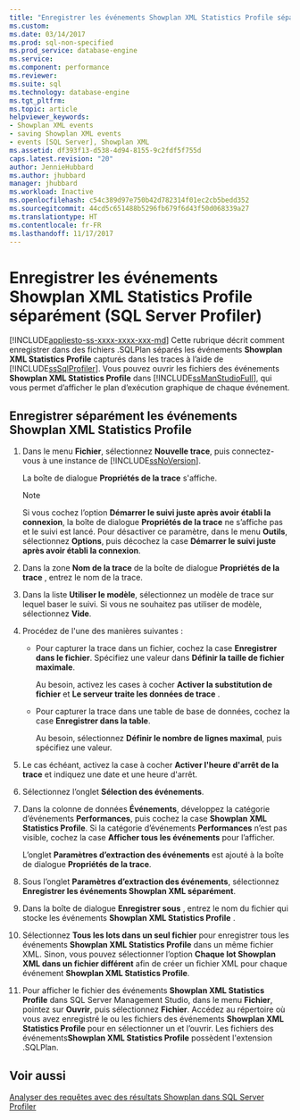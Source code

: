 ```yaml
---
title: "Enregistrer les événements Showplan XML Statistics Profile séparément (SQL Server Profiler) | Microsoft Docs"
ms.custom: 
ms.date: 03/14/2017
ms.prod: sql-non-specified
ms.prod_service: database-engine
ms.service: 
ms.component: performance
ms.reviewer: 
ms.suite: sql
ms.technology: database-engine
ms.tgt_pltfrm: 
ms.topic: article
helpviewer_keywords:
- Showplan XML events
- saving Showplan XML events
- events [SQL Server], Showplan XML
ms.assetid: df393f13-d538-4d94-8155-9c2fdf5f755d
caps.latest.revision: "20"
author: JennieHubbard
ms.author: jhubbard
manager: jhubbard
ms.workload: Inactive
ms.openlocfilehash: c54c389d97e750b42d782314f01ec2cb5bedd352
ms.sourcegitcommit: 44cd5c651488b5296fb679f6d43f50d068339a27
ms.translationtype: HT
ms.contentlocale: fr-FR
ms.lasthandoff: 11/17/2017
---
```

# <a name="save-showplan-xml-statistics-profile-events-separately-sql-server-profiler"></a>Enregistrer les événements Showplan XML Statistics Profile séparément (SQL Server Profiler)
[!INCLUDE[appliesto-ss-xxxx-xxxx-xxx-md](../../includes/appliesto-ss-xxxx-xxxx-xxx-md.md)] Cette rubrique décrit comment enregistrer dans des fichiers .SQLPlan séparés les événements **Showplan XML Statistics Profile** capturés dans les traces à l’aide de [!INCLUDE[ssSqlProfiler](../../includes/sssqlprofiler-md.md)]. Vous pouvez ouvrir les fichiers des événements **Showplan XML Statistics Profile** dans [!INCLUDE[ssManStudioFull](../../includes/ssmanstudiofull-md.md)], qui vous permet d’afficher le plan d’exécution graphique de chaque événement.  
  
## <a name="save-showplan-xml-statistics-profile-events-separately"></a>Enregistrer séparément les événements Showplan XML Statistics Profile  
  
1. Dans le menu **Fichier**, sélectionnez **Nouvelle trace**, puis connectez-vous à une instance de [!INCLUDE[ssNoVersion](../../includes/ssnoversion-md.md)].  
  
     La boîte de dialogue **Propriétés de la trace** s'affiche.  
  
    > [!NOTE]  
    >  Si vous cochez l’option **Démarrer le suivi juste après avoir établi la connexion**, la boîte de dialogue **Propriétés de la trace** ne s’affiche pas et le suivi est lancé. Pour désactiver ce paramètre, dans le menu **Outils**, sélectionnez **Options**, puis décochez la case **Démarrer le suivi juste après avoir établi la connexion**.  
  
2. Dans la zone **Nom de la trace** de la boîte de dialogue **Propriétés de la trace** , entrez le nom de la trace.  
  
3. Dans la liste **Utiliser le modèle**, sélectionnez un modèle de trace sur lequel baser le suivi. Si vous ne souhaitez pas utiliser de modèle, sélectionnez **Vide**.  
  
4. Procédez de l'une des manières suivantes :  
  
    -   Pour capturer la trace dans un fichier, cochez la case **Enregistrer dans le fichier**. Spécifiez une valeur dans **Définir la taille de fichier maximale**.  
  
         Au besoin, activez les cases à cocher **Activer la substitution de fichier** et **Le serveur traite les données de trace** . 
  
    -   Pour capturer la trace dans une table de base de données, cochez la case **Enregistrer dans la table**.  
  
         Au besoin, sélectionnez **Définir le nombre de lignes maximal**, puis spécifiez une valeur.  
  
5. Le cas échéant, activez la case à cocher **Activer l'heure d'arrêt de la trace** et indiquez une date et une heure d'arrêt. 
  
6. Sélectionnez l’onglet **Sélection des événements**.  
  
7. Dans la colonne de données **Événements**, développez la catégorie d’événements **Performances**, puis cochez la case **Showplan XML Statistics Profile**. Si la catégorie d’événements **Performances** n’est pas visible, cochez la case **Afficher tous les événements** pour l’afficher.  
  
     L’onglet **Paramètres d’extraction des événements** est ajouté à la boîte de dialogue **Propriétés de la trace**.  
  
8. Sous l’onglet **Paramètres d’extraction des événements**, sélectionnez **Enregistrer les événements Showplan XML séparément**.  
  
9. Dans la boîte de dialogue **Enregistrer sous** , entrez le nom du fichier qui stocke les événements **Showplan XML Statistics Profile** .  
  
10. Sélectionnez **Tous les lots dans un seul fichier** pour enregistrer tous les événements **Showplan XML Statistics Profile** dans un même fichier XML. Sinon, vous pouvez sélectionner l’option **Chaque lot Showplan XML dans un fichier différent** afin de créer un fichier XML pour chaque événement **Showplan XML Statistics Profile**.  
  
11. Pour afficher le fichier des événements **Showplan XML Statistics Profile** dans SQL Server Management Studio, dans le menu **Fichier**, pointez sur **Ouvrir**, puis sélectionnez **Fichier**. Accédez au répertoire où vous avez enregistré le ou les fichiers des événements **Showplan XML Statistics Profile** pour en sélectionner un et l’ouvrir. Les fichiers des événements**Showplan XML Statistics Profile** possèdent l'extension .SQLPlan.  
  
## <a name="see-also"></a>Voir aussi  
 [Analyser des requêtes avec des résultats Showplan dans SQL Server Profiler](../../tools/sql-server-profiler/analyze-queries-with-showplan-results-in-sql-server-profiler.md)  
  
  

